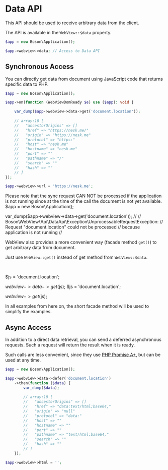 # Data API

<show-structure for="chapter" depth="2"/>

This API should be used to receive arbitrary data from the client.

The API is available in the `WebView::$data` property.

```php
$app = new Boson\Application();

$app->webview->data; // Access to Data API
```


## Synchronous Access

You can directly get data from document using JavaScript code 
that returns specific data to PHP.

```php
$app = new Boson\Application();

$app->on(function (WebViewDomReady $e) use ($app): void {

    var_dump($app->webview->data->get('document.location')); 
    
    // array:10 [
    //   "ancestorOrigins" => []
    //   "href" => "https://nesk.me/"
    //   "origin" => "https://nesk.me"
    //   "protocol" => "https:"
    //   "host" => "nesk.me"
    //   "hostname" => "nesk.me"
    //   "port" => ""
    //   "pathname" => "/"
    //   "search" => ""
    //   "hash" => ""
    // ]
});

$app->webview->url = 'https://nesk.me';
```

<warning>
Please note that the sync request CAN NOT be processed if the
application is not running since at the time of the call the document 
is not yet available.

<code-block lang="php">
$app = new Boson\Application();

var_dump($app->webview->data->get('document.location'));
//
// Boson\WebView\Api\DataApi\Exception\UnprocessableRequestException:
//      Request "document.location" could not be processed
//      because application is not running
//
</code-block>
</warning>

<note>
WebView also provides a more convenient way (facade method <code>get()</code>) 
to get arbitrary data from document.

Just use <code>WebView::get()</code> instead of get method
from <code>WebView::$data</code>.

<p>&nbsp;</p>

<compare>
<code-block lang="php">
$js = 'document.location';

$webview->data->get($js);
</code-block>
<code-block lang="php">
$js = 'document.location';

$webview->get($js);
</code-block>
</compare>

In all examples from here on, the short facade method will
be used to simplify the examples.

</note>


## Async Access

In addition to a direct data retrieval, you can send a deferred 
asynchronous requests. Such a request will return the result 
when it is ready.

Such calls are less convenient, since they use 
[PHP Promise A+](https://promisesaplus.com/), but can be used at any time.

```php
$app = new Boson\Application();

$app->webview->data->defer('document.location')
    ->then(function ($data) {
        var_dump($data);
        
        // array:10 [
        //   "ancestorOrigins" => []
        //   "href" => "data:text/html;base64,"
        //   "origin" => "null"
        //   "protocol" => "data:"
        //   "host" => ""
        //   "hostname" => ""
        //   "port" => ""
        //   "pathname" => "text/html;base64,"
        //   "search" => ""
        //   "hash" => ""
        // ]
    });

$app->webview->html = '';
```